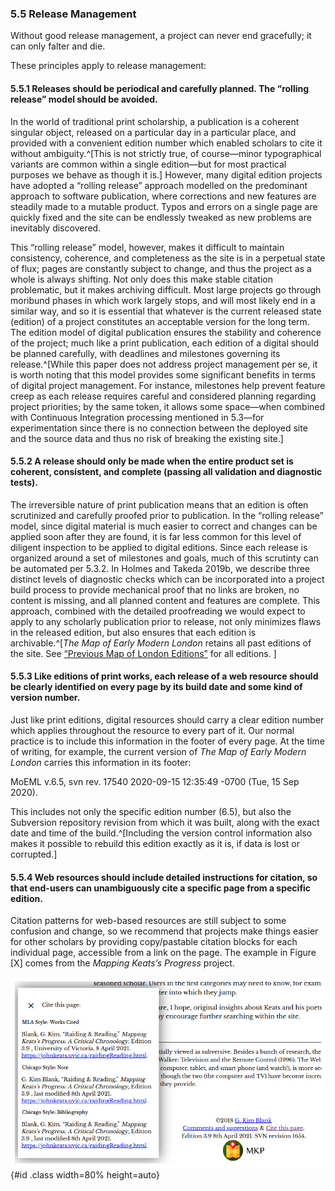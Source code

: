 
### 5.5 Release Management 

Without good release management, a project can never end gracefully; it can only falter and die. 

These principles apply to release management:

#### 5.5.1 Releases should be periodical and carefully planned. The “rolling release” model should be avoided.

In the world of traditional print scholarship, a publication is a coherent singular object, released on a particular day in a particular place, and provided with a convenient edition number which enabled scholars to cite it without ambiguity.^[This is not strictly true, of course—minor typographical variants are common within a single edition—but for most practical purposes we behave as though it is.] However, many digital edition projects have adopted a “rolling release” approach modelled on the predominant approach to software publication, where corrections and new features are steadily made to a mutable product. Typos and errors on a single page are quickly fixed and the site can be endlessly tweaked as new problems are inevitably discovered. 

This “rolling release” model, however, makes it difficult to maintain consistency, coherence, and completeness as the site is in a perpetual state of flux; pages are constantly subject to change, and thus the project as a whole is always shifting. Not only does this make stable citation problematic, but it makes archiving difficult. Most large projects go through moribund phases in which work largely stops, and will most likely end in a similar way, and so it is essential that whatever is the current released state (edition) of a project constitutes an acceptable version for the long term. The edition model of digital publication ensures the stability and coherence of the project; much like a print publication, each edition of a digital should be planned carefully, with deadlines and milestones governing its release.^[While this paper does not address project management per se, it is worth noting that this model provides some significant benefits in terms of digital project management. For instance, milestones help prevent feature creep as each release requires careful and considered planning regarding project priorities; by the same token, it allows some space—when combined with Continuous Integration processing mentioned in 5.3—for experimentation since there is no connection between the deployed site and the source data and thus no risk of breaking the existing site.]

#### 5.5.2 A release should only be made when the entire product set is coherent, consistent, and complete (passing all validation and diagnostic tests).

The irreversible nature of print publication means that an edition is often scrutinized and carefully proofed prior to publication. In the “rolling release” model, since digital material is much easier to correct and changes can be applied soon after they are found, it is far less common for this level of diligent inspection to be applied to digital editions. Since each release is organized around a set of milestones and goals, much of this scrutinty can be automated per 5.3.2.  In Holmes and Takeda 2019b, we describe three distinct levels of diagnostic checks which can be incorporated into a project build process to provide mechanical proof that no links are broken, no content is missing, and all planned content and features are complete. This approach, combined with the detailed proofreading we would expect to apply to any scholarly publication prior to release, not only minimizes flaws in the released edition, but also ensures that each edition is archivable.^[*The Map of Early Modern London* retains all past editions of the site. See [“Previous Map of London Editions”](https://mapoflondon.uvic.ca/old/)  for all editions. ]

#### 5.5.3 Like editions of print works, each release of a web resource should be clearly identified on every page by its build date and some kind of version number.

Just like print editions, digital resources should carry a clear edition number which applies throughout the resource to every part of it. Our normal practice is to include this information in the footer of every page. At the time of writing, for example, the current version of *The Map of Early Modern London* carries this information in its footer:

MoEML v.6.5, svn rev. 17540 2020-09-15 12:35:49 -0700 (Tue, 15 Sep 2020). 

This includes not only the specific edition number (6.5), but also the Subversion repository revision from which it was built, along with the exact date and time of the build.^[Including the version control information also makes it possible to rebuild this edition exactly as it is, if data is lost or corrupted.]

#### 5.5.4 Web resources should include detailed instructions for citation, so that end-users can unambiguously cite a specific page from a specific edition.

Citation patterns for web-based resources are still subject to some confusion and change, so we recommend that projects make things easier for other scholars by providing copy/pastable citation blocks for each individual page, accessible from a link on the page. The example in Figure [X] comes from the _Mapping Keats’s Progress_ project.

![Citation popup in _Mapping Keats’s Progress_](images/citationPopup.png){#id .class width=80% height=auto}
